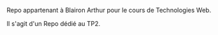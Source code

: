 Repo appartenant à Blairon Arthur pour le cours de Technologies Web.

Il s'agit d'un Repo dédié au TP2.

